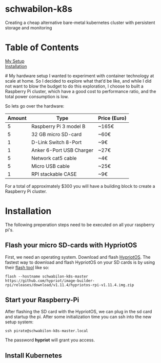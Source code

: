 # schwabilon-k8s
Creating a cheap alternative bare-metal kubernetes cluster with persistent storage and monitoring

# Table of Contents  
[My Setup](#hardware)  
[Installation](#installation)  


<a name="hardware" />
# My hardware setup
I wanted to experiment with container technology at scale at home. So I decided to explore what that’d be like, and  while I did not want to blow the budget to do this exploration, I choose to built a Raspberry Pi cluster, which have a good cost to performance ratio, and the total power consumption is low.

So lets go over the hardware:

| Amount  | Type                     | Price (Euro)    |
| --------|--------------------------| ----------------|
| 5       | Raspberry Pi 3 model B   | ~165€           |
| 5       | 32 GB micro SD-card      | ~60€            |
| 1       | D-Link Switch 8-Port     | ~9€             |
| 1       | Anker 6-Port USB Charger | ~27€            | 
| 5       | Network cat5 cable       | ~4€             | 
| 5       | Micro USB cable          | ~25€            |
| 1       | RPI stackable CASE       | ~9€             |

For a total of approximately $300 you will have a building block to create a Raspberry Pi cluster.
<a name="installation"/>
# Installation
The following preperation steps need to be executed on all your raspberry pi's.

## Flash your micro SD-cards with HypriotOS
First, we need an operating system. Download and flash [HypriotOS](https://github.com/hypriot/image-builder-rpi/releases). The fastest way to download and flash HypriotOS on your SD cards is by using their [flash tool](https://github.com/hypriot/flash) like so:

`flash --hostname schwabilon-k8s-master https://github.com/hypriot/image-builder-rpi/releases/download/v1.11.4/hypriotos-rpi-v1.11.4.img.zip`

## Start your Raspberry-Pi
After flashing the SD card with the HypriotOS, we can plug in the sd card and startup the pi.
After some initialization time you can ssh into the new setup system:

`ssh pirate@schwabilon-k8s-master.local`

The password **hypriot** will grant you access.

## Install Kubernetes

